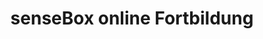 ---
place: "Münster"
title: "senseBox online Fortbildung"
description: "Kostenlose, digitale Fortbildung \"Einsatz von Mikrocontrollern im Unterricht - Programmieren lernen und Messgeräte bauen mit der senseBox\". Anmeldung unter <a href=\"/fortbildung\">sensebox.de/fortbildung</a>"
starting-date: 2020-04-17
time: "14:00-15:00"
ending-date: 2020-04-17
---
